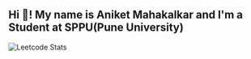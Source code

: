 <h2 align="left">Hi 👋! My name is Aniket Mahakalkar and I'm a Student at SPPU(Pune University)</h2>


![Leetcode Stats](https://leetcard.jacoblin.cool/mahakalkaraniket001?ext=heatmap)
